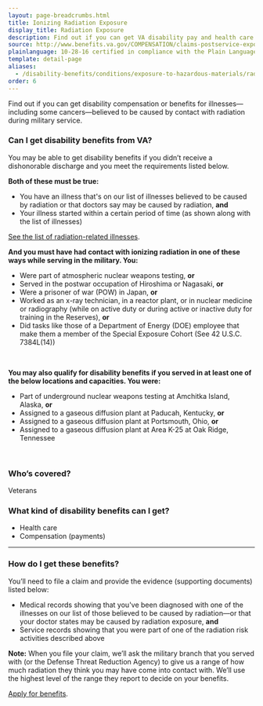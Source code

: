 ```yaml
---
layout: page-breadcrumbs.html
title: Ionizing Radiation Exposure
display_title: Radiation Exposure
description: Find out if you can get VA disability pay and health care for illnesses linked to ionizing radiation exposure during military service. Illnesses include some cancers. You may have had contact with ionizing radiation if you served in certain roles or locations or were part of nuclear weapons testing.
source: http://www.benefits.va.gov/COMPENSATION/claims-postservice-exposures-environmental_hazards.asp,http://www.benefits.va.gov/COMPENSATION/claims-postservice-exposures-radiogenic_diseases.asp
plainlanguage: 10-28-16 certified in compliance with the Plain Language Act
template: detail-page
aliases:
  - /disability-benefits/conditions/exposure-to-hazardous-materials/radiation-exposure/
order: 6
---
```


<div class="va-introtext">

Find out if you can get disability compensation or benefits for illnesses—including some cancers—believed to be caused by contact with radiation during military service. 

</div>


<div class="feature" markdown="1">

### Can I get disability benefits from VA?

You may be able to get disability benefits if you didn’t receive a dishonorable discharge and you meet the requirements listed below. 

**Both of these must be true:**
- You have an illness that's on our list of illnesses believed to be caused by radiation or that doctors say may be caused by radiation, **and**
- Your illness started within a certain period of time (as shown along with the list of illnesses)

[See the list of radiation-related illnesses](https://www.ecfr.gov/cgi-bin/text-idx?rgn=div5&node=38:1.0.1.1.4#se38.1.3_1309).

**And you must have had contact with ionizing radiation in one of these ways while serving in the military. You:**

- Were part of atmospheric nuclear weapons testing, **or**
- Served in the postwar occupation of Hiroshima or Nagasaki, **or**
- Were a prisoner of war (POW) in Japan, **or**
- Worked as an x-ray technician, in a reactor plant, or in nuclear medicine or radiography (while on active duty or during active or inactive duty for training in the Reserves), **or**
- Did tasks like those of a Department of Energy (DOE) employee that make them a member of the Special Exposure Cohort (See 42 U.S.C. 7384L(14))

<br>

**You may also qualify for disability benefits if you served in at least one of the below locations and capacities. You were:**
- Part of underground nuclear weapons testing at Amchitka Island, Alaska, **or**
- Assigned to a gaseous diffusion plant at Paducah, Kentucky, **or**
- Assigned to a gaseous diffusion plant at Portsmouth, Ohio, **or**
- Assigned to a gaseous diffusion plant at Area K-25 at Oak Ridge, Tennessee

<br>

### Who’s covered?
Veterans

</div>

### What kind of disability benefits can I get?

- Health care
- Compensation (payments)

------

### How do I get these benefits?

You’ll need to file a claim and provide the evidence (supporting documents) listed below:
- Medical records showing that you've been diagnosed with one of the illnesses on our list of those believed to be caused by radiation—or that your doctor states may be caused by radiation exposure, **and**
- Service records showing that you were part of one of the radiation risk activities described above

**Note:** When you file your claim, we’ll ask the military branch that you served with (or the Defense Threat Reduction Agency) to give us a range of how much radiation they think you may have come into contact with. We’ll use the highest level of the range they report to decide on your benefits.

[Apply for benefits](/disability/how-to-file-claim/).



